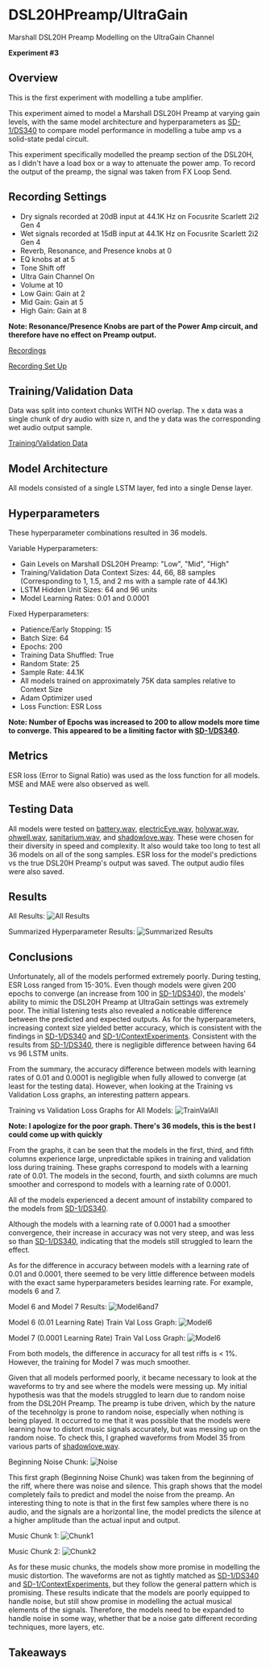 # DSL20HPreamp/UltraGain
Marshall DSL20H Preamp Modelling on the UltraGain Channel

**Experiment #3**

## Overview
This is the first experiment with modelling a tube amplifier. 

This experiment aimed to model a Marshall DSL20H Preamp at varying gain levels, with the same model architecture and hyperparameters as [SD-1/DS340](../../../WriteUps/SD-1/DS340/README.md) to compare model performance in modelling a tube amp vs a solid-state pedal circuit.

This experiment specifically modelled the preamp section of the DSL20H, as I didn't have a load box or a way to attenuate the power amp. To record the output of the preamp, the signal was taken from FX Loop Send.

## Recording Settings
- Dry signals recorded at 20dB input at 44.1K Hz on Focusrite Scarlett 2i2 Gen 4
- Wet signals recorded at 15dB input at 44.1K Hz on Focusrite Scarlett 2i2 Gen 4
- Reverb, Resonance, and Presence knobs at 0
- EQ knobs at at 5
- Tone Shift off
- Ultra Gain Channel On
- Volume at 10
- Low Gain: Gain at 2
- Mid Gain: Gain at 5
- High Gain: Gain at 8

**Note: Resonance/Presence Knobs are part of the Power Amp circuit, and therefore have no effect on Preamp output.**

[Recordings](../../../Data/DSL20HPreamp/UltraGain)

[Recording Set Up](../../../DataGeneration)

## Training/Validation Data
Data was split into context chunks WITH NO overlap. The x data was a single chunk of dry audio with size n, and the y data was the corresponding wet audio output sample.

[Training/Validation Data](../../../TrainValPickles/DSL20HPreamp/UltraGain)

## Model Architecture
All models consisted of a single LSTM layer, fed into a single Dense layer.

## Hyperparameters
These hyperparameter combinations resulted in 36 models. 

Variable Hyperparameters:
  - Gain Levels on Marshall DSL20H Preamp: "Low", "Mid", "High"
  - Training/Validation Data Context Sizes: 44, 66, 88 samples (Corresponding to 1, 1.5, and 2 ms with a sample rate of 44.1K)
  - LSTM Hidden Unit Sizes: 64 and 96 units
  - Model Learning Rates: 0.01 and 0.0001

Fixed Hyperparameters:
  - Patience/Early Stopping: 15
  - Batch Size: 64
  - Epochs: 200
  - Training Data Shuffled: True
  - Random State: 25
  - Sample Rate: 44.1K
  - All models trained on approximately 75K data samples relative to Context Size
  - Adam Optimizer used
  - Loss Function: ESR Loss

**Note: Number of Epochs was increased to 200 to allow models more time to converge. This appeared to be a limiting factor with [SD-1/DS340](../../../WriteUps/SD-1/DS340/README.md).**

## Metrics
ESR loss (Error to Signal Ratio) was used as the loss function for all models. MSE and MAE were also observed as well.

## Testing Data
All models were tested on [battery.wav](../../../Data/Inputs/battery.wav), [electricEye.wav](../../../Data/Inputs/electricEye.wav), [holywar.wav](../../../Data/Inputs/holywar.wav), [ohwell.wav](../../../Data/Inputs/ohwell.wav), [sanitarium.wav](../../../Data/Inputs/sanitarium.wav), and [shadowlove.wav](../../../Data/Inputs/shadowlove.wav). These were chosen for their diversity in speed and complexity. It also would take too long to test all 36 models on all of the song samples. ESR loss for the model's predictions vs the true DSL20H Preamp's output was saved. The output audio files were also saved.

## Results
All Results:
![All Results](../../../Images/DSL20HPreamp/UltraGain/modelResults.png)

Summarized Hyperparameter Results:
![Summarized Results](../../../Images/DSL20HPreamp/UltraGain/summary_modelResults.png)

## Conclusions
Unfortunately, all of the models performed extremely poorly. During testing, ESR Loss ranged from 15-30%. Even though models were given 200 epochs to converge (an increase from 100 in [SD-1/DS340](../../../WriteUps/SD-1/DS340/README.md)), the models' ability to mimic the DSL20H Preamp at UltraGain settings was extremely poor. The initial listening tests also revealed a noticeable difference between the predicted and expected outputs. As for the hyperparameters, increasing context size yielded better accuracy, which is consistent with the findings in [SD-1/DS340](../../../WriteUps/SD-1/DS340/README.md) and [SD-1/ContextExperiments](../../../WriteUps/SD-1/ContextExperiments/README.md). Consistent with the results from [SD-1/DS340](../../../WriteUps/SD-1/DS340/README.md), there is negligible difference between having 64 vs 96 LSTM units.

From the summary, the accuracy difference between models with learning rates of 0.01 and 0.0001 is negligible when fully allowed to converge (at least for the testing data). However, when looking at the Training vs Validation Loss graphs, an interesting pattern appears. 

Training vs Validation Loss Graphs for All Models:
![TrainValAll](../../../Images/DSL20HPreamp/UltraGain/AllTrainVal.png)

**Note: I apologize for the poor graph. There's 36 models, this is the best I could come up with quickly**

From the graphs, it can be seen that the models in the first, third, and fifth columns experience large, unpredictable spikes in training and validation loss during training. These graphs correspond to models with a learning rate of 0.01. The models in the second, fourth, and sixth columns are much smoother and correspond to models with a learning rate of 0.0001.

All of the models experienced a decent amount of instability compared to the models from [SD-1/DS340](../../../WriteUps/SD-1/DS340/README.md).

Although the models with a learning rate of 0.0001 had a smoother convergence, their increase in accuracy was not very steep, and was less so than [SD-1/DS340](../../../WriteUps/SD-1/DS340/README.md), indicating that the models still struggled to learn the effect. 

As for the difference in accuracy between models with a learning rate of 0.01 and 0.0001, there seemed to be very little difference between models with the exact same hyperparameters besides learning rate. For example, models 6 and 7. 

Model 6 and Model 7 Results:
![Model6and7](../../../Images/DSL20HPreamp/UltraGain/m6vm7.png)

Model 6 (0.01 Learning Rate) Train Val Loss Graph:
![Model6](../../../Images/DSL20HPreamp/UltraGain/Model6.png)

Model 7 (0.0001 Learning Rate) Train Val Loss Graph:
![Model6](../../../Images/DSL20HPreamp/UltraGain/Model7.png)

From both models, the difference in accuracy for all test riffs is < 1%. However, the training for Model 7 was much smoother. 

Given that all models performed poorly, it became necessary to look at the waveforms to try and see where the models were messing up. My initial hypothesis was that the models struggled to learn due to random noise from the DSL20H Preamp. The preamp is tube driven, which by the nature of the tecehnolgy is prone to random noise, especially when nothing is being played. It occurred to me that it was possible that the models were learning how to distort music signals accurately, but was messing up on the random noise. To check this, I graphed waveforms from Model 35 from various parts of [shadowlove.wav](../../../Data/Inputs/shadowlove.wav). 

Beginning Noise Chunk:
![Noise](../../../Images/DSL20HPreamp/UltraGain/Noise.png)

This first graph (Beginning Noise Chunk) was taken from the beginning of the riff, where there was noise and silence. This graph shows that the model completely fails to predict and model the noise from the preamp. An interesting thing to note is that in the first few samples where there is no audio, and the signals are a horizontal line, the model predicts the silence at a higher amplitude than the actual input and output.

Music Chunk 1:
![Chunk1](../../../Images/DSL20HPreamp/UltraGain/Chunk1.png)

Music Chunk 2:
![Chunk2](../../../Images/DSL20HPreamp/UltraGain/Chunk2.png)

As for these music chunks, the models show more promise in modelling the music distortion. The waveforms are not as tightly matched as [SD-1/DS340](../../../WriteUps/SD-1/DS340/README.md) and [SD-1/ContextExperiments](../../../WriteUps/SD-1/ContextExperiments/README.md), but they follow the general pattern which is promising. These results indicate that the models are poorly equipped to handle noise, but still show promise in modelling the actual musical elements of the signals. Therefore, the models need to be expanded to handle noise in some way, whether that be a noise gate different recording techniques, more layers, etc.

## Takeaways
